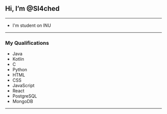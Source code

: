 ## **Hi, I’m @Sl4ched**
***

- I'm student on INU 

***

### **My Qualifications**

- Java 
- Kotlin
- C
- Python
- HTML
- CSS
- JavaScript
- React
- PostgreSQL
- MongoDB

***
